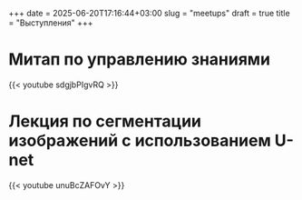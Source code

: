 +++ 
date  = 2025-06-20T17:16:44+03:00
slug  = "meetups"
draft = true
title = "Выступления"
+++

# Митап по управлению знаниями

{{< youtube sdgjbPIgvRQ >}}

# Лекция по сегментации изображений с использованием U-net

{{< youtube unuBcZAFOvY >}}

